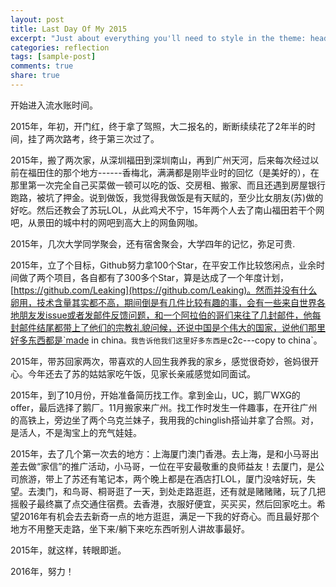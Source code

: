 ```yaml
---
layout: post
title: Last Day Of My 2015
excerpt: "Just about everything you'll need to style in the theme: headings, paragraphs, blockquotes, tables, code blocks, and more."
categories: reflection
tags: [sample-post]
comments: true
share: true
---
```


开始进入流水账时间。

2015年，年初，开门红，终于拿了驾照，大二报名的，断断续续花了2年半的时间，挂了两次路考，终于第三次过了。

2015年，搬了两次家，从深圳福田到深圳南山，再到广州天河，后来每次经过以前在福田住的那个地方------香梅北，满满都是刚毕业时的回忆（是美好的），在那里第一次完全自己买菜做一顿可以吃的饭、交房租、搬家、而且还遇到房屋银行跑路，被坑了押金。说到做饭，我觉得我做饭是有天赋的，至少比女朋友(苏)做的好吃。然后还教会了苏玩LOL，从此鸡犬不宁，15年两个人去了南山福田若干个网吧，从景田的城中村的网吧到高大上的网鱼网咖。

2015年，几次大学同学聚会，还有宿舍聚会，大学四年的记忆，弥足可贵.

2015年，立了个目标，Github努力拿100个Star，在平安工作比较悠闲点，业余时间做了两个项目，各自都有了300多个Star，算是达成了一个年度计划，
[https://github.com/Leaking](https://github.com/Leaking)。然而并没有什么卵用，技术含量其实都不高，期间倒是有几件比较有趣的事，会有一些来自世界各地朋友发issue或者发邮件反馈问题，和一个阿拉伯的哥们来往了几封邮件，他每封邮件结尾都带上了他们的宗教礼貌问候，还说中国是个伟大的国家，说他们那里好多东西都是`made in china`。我告诉他我们这里好多东西是`c2c---copy to china`。

2015年，带苏回家两次，带喜欢的人回生我养我的家乡，感觉很奇妙，爸妈很开心。今年还去了苏的姑姑家吃午饭，见家长亲戚感觉如同面试。

2015年，到了10月份，开始准备简历找工作。拿到金山，UC，鹅厂WXG的offer，最后选择了鹅厂。11月搬家来广州。找工作时发生一件趣事，在开往广州的高铁上，旁边坐了两个乌克兰妹子，我用我的chinglish搭讪并拿了合照。对，是活人，不是淘宝上的充气娃娃。

2015年，去了几个第一次去的地方：上海厦门澳门香港。去上海，是和小马哥出差去做“家信”的推广活动，小马哥，一位在平安最敬重的良师益友！去厦门，是公司旅游，带上了苏还有笔记本，两个晚上都是在酒店打LOL，厦门没啥好玩，失望。去澳门，和鸟哥、桐哥逛了一天，到处走路逛逛，还有就是赌赌赌，玩了几把摇骰子最终赢了点交通住宿费。去香港，衣服好便宜，买买买，然后回家吃土。希望2016年有机会去去新奇一点的地方逛逛，满足一下我的好奇心。而且最好那个地方不用整天走路，坐下来/躺下来吃东西听别人讲故事最好。

2015年，就这样，转眼即逝。

2016年，努力！

